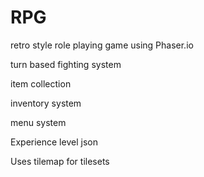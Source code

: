# RPG

retro style role playing game using Phaser.io

turn based fighting system

item collection

inventory system

menu system

Experience level json 

Uses tilemap for tilesets
